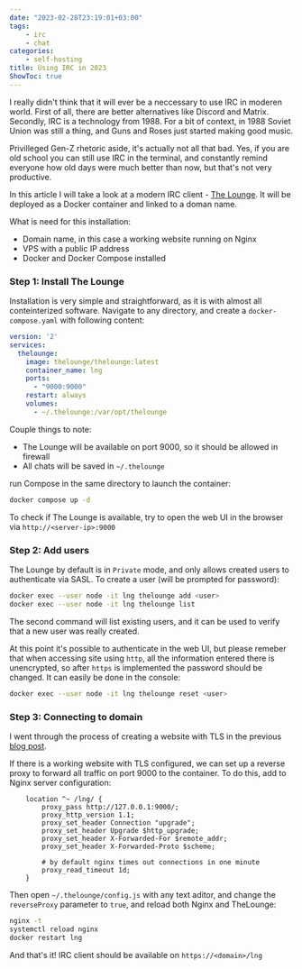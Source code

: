 ```yaml
---
date: "2023-02-28T23:19:01+03:00"
tags:
    - irc
    - chat
categories:
    - self-hosting
title: Using IRC in 2023
ShowToc: true
---
```


I really didn't think that it will ever be a neccessary to use IRC
in moderen world. 
First of all, there are better alternatives like Discord and Matrix. 
Secondly, IRC is a technology from 1988. For a bit of context, in 
1988 Soviet Union was still a thing, and Guns and Roses just started 
making good music.  

Privilleged Gen-Z rhetoric aside, it's actually not all that bad. 
Yes, if you are old school you can still use IRC in the terminal, 
and constantly remind everyone how old days were much better than now, 
but that's not very productive.  

In this article I will take a look at a modern IRC client - 
[The Lounge](https://thelounge.chat). 
It will be deployed as a Docker container and linked to a doman name.  

What is need for this installation:
* Domain name, in this case a working website running on Nginx
* VPS with a public IP address
* Docker and Docker Compose installed


### Step 1: Install The Lounge
Installation is very simple and straightforward, as it is with almost 
all conteinterized software. Navigate to any directory, and create a 
`docker-compose.yaml` with following content:
```yaml
version: '2'
services:
  thelounge:
    image: thelounge/thelounge:latest
    container_name: lng
    ports:
      - "9000:9000"
    restart: always
    volumes:
      - ~/.thelounge:/var/opt/thelounge
```

Couple things to note:
* The Lounge will be available on port 9000, so it should be allowed in firewall
* All chats will be saved in `~/.thelounge`

run Compose in the same directory to launch the container:
```bash
docker compose up -d
```

To check if The Lounge is available, try to open the web UI in the browser via 
`http://<server-ip>:9000`


### Step 2: Add users
The Lounge by default is in `Private` mode, and only allows created users to 
authenticate via SASL. To create a user (will be prompted for password):
```bash
docker exec --user node -it lng thelounge add <user>
docker exec --user node -it lng thelounge list
```

The second command will list existing users, and it can be used to verify that 
a new user was really created.  

At this point it's possible to authenticate in the web UI, but please remeber 
that when accessing site using `http`, all the information entered there is 
unencrypted, so after `https` is implemented the password should be changed. 
It can easily be done in the console:
```bash
docker exec --user node -it lng thelounge reset <user>
```

### Step 3: Connecting to domain
I went through the process of creating a website with TLS in the previous 
[blog post](https://labbrat.net/blog/hugo_nginx/).  

If there is a working website with TLS configured, we can set up a reverse 
proxy to forward all traffic on port 9000 to the container. To do this, 
add to Nginx server configuration:
```
    location ^~ /lng/ {
        proxy_pass http://127.0.0.1:9000/;
        proxy_http_version 1.1;
        proxy_set_header Connection "upgrade";
        proxy_set_header Upgrade $http_upgrade;
        proxy_set_header X-Forwarded-For $remote_addr;
        proxy_set_header X-Forwarded-Proto $scheme;

        # by default nginx times out connections in one minute
        proxy_read_timeout 1d;
    }
```

Then open `~/.thelounge/config.js` with any text aditor, and change the 
`reverseProxy` parameter to `true`, and reload both Nginx and TheLounge:
```bash
nginx -t
systemctl reload nginx
docker restart lng
```

And that's it! IRC client should be available on `https://<domain>/lng`
